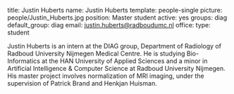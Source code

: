 title: Justin Huberts
name: Justin Huberts
template: people-single
picture: people/Justin_Huberts.jpg
position: Master student
active: yes
groups: diag
default_group: diag
email: justin.huberts@radboudumc.nl
office: 
type: student

Justin Huberts is an intern at the DIAG group, Department of Radiology of Radboud University Nijmegen Medical Centre. He is studying Bio-Informatics at the HAN University of Applied Sciences and a minor in Artificial Intelligence & Computer Science at Radboud University Nijmegen. His master project involves normalization of MRI imaging, under the supervision of Patrick Brand and Henkjan Huisman.